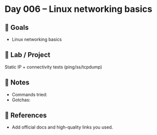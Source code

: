 # Day 006 – Linux networking basics

## 🎯 Goals
- Linux networking basics

## 🔧 Lab / Project
Static IP + connectivity tests (ping/ss/tcpdump)

## 📝 Notes
- Commands tried:
- Gotchas:

## 🔎 References
- Add official docs and high-quality links you used.
